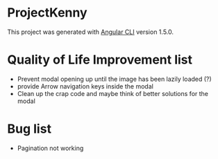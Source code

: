 # ProjectKenny

This project was generated with [Angular CLI](https://github.com/angular/angular-cli) version 1.5.0.

# Quality of Life Improvement list
- Prevent modal opening up until the image has been lazily loaded (?)
- provide Arrow navigation keys inside the modal
- Clean up the crap code and maybe think of better solutions for the modal

# Bug list
- Pagination not working
